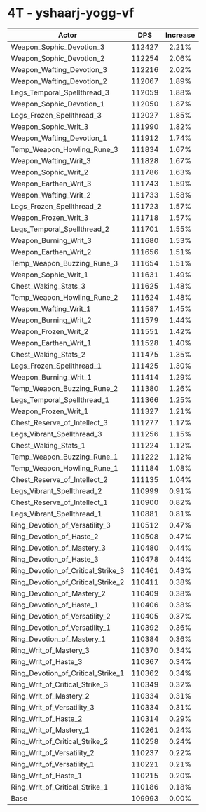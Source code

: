 # 4T - yshaarj-yogg-vf
| Actor | DPS | Increase |
|---|:---:|:---:|
|Weapon_Sophic_Devotion_3|112427|2.21%|
|Weapon_Sophic_Devotion_2|112254|2.06%|
|Weapon_Wafting_Devotion_3|112216|2.02%|
|Weapon_Wafting_Devotion_2|112067|1.89%|
|Legs_Temporal_Spellthread_3|112059|1.88%|
|Weapon_Sophic_Devotion_1|112050|1.87%|
|Legs_Frozen_Spellthread_3|112027|1.85%|
|Weapon_Sophic_Writ_3|111990|1.82%|
|Weapon_Wafting_Devotion_1|111912|1.74%|
|Temp_Weapon_Howling_Rune_3|111834|1.67%|
|Weapon_Wafting_Writ_3|111828|1.67%|
|Weapon_Sophic_Writ_2|111786|1.63%|
|Weapon_Earthen_Writ_3|111743|1.59%|
|Weapon_Wafting_Writ_2|111733|1.58%|
|Legs_Frozen_Spellthread_2|111723|1.57%|
|Weapon_Frozen_Writ_3|111718|1.57%|
|Legs_Temporal_Spellthread_2|111701|1.55%|
|Weapon_Burning_Writ_3|111680|1.53%|
|Weapon_Earthen_Writ_2|111656|1.51%|
|Temp_Weapon_Buzzing_Rune_3|111654|1.51%|
|Weapon_Sophic_Writ_1|111631|1.49%|
|Chest_Waking_Stats_3|111625|1.48%|
|Temp_Weapon_Howling_Rune_2|111624|1.48%|
|Weapon_Wafting_Writ_1|111587|1.45%|
|Weapon_Burning_Writ_2|111579|1.44%|
|Weapon_Frozen_Writ_2|111551|1.42%|
|Weapon_Earthen_Writ_1|111528|1.40%|
|Chest_Waking_Stats_2|111475|1.35%|
|Legs_Frozen_Spellthread_1|111425|1.30%|
|Weapon_Burning_Writ_1|111414|1.29%|
|Temp_Weapon_Buzzing_Rune_2|111380|1.26%|
|Legs_Temporal_Spellthread_1|111366|1.25%|
|Weapon_Frozen_Writ_1|111327|1.21%|
|Chest_Reserve_of_Intellect_3|111277|1.17%|
|Legs_Vibrant_Spellthread_3|111256|1.15%|
|Chest_Waking_Stats_1|111224|1.12%|
|Temp_Weapon_Buzzing_Rune_1|111222|1.12%|
|Temp_Weapon_Howling_Rune_1|111184|1.08%|
|Chest_Reserve_of_Intellect_2|111135|1.04%|
|Legs_Vibrant_Spellthread_2|110999|0.91%|
|Chest_Reserve_of_Intellect_1|110900|0.82%|
|Legs_Vibrant_Spellthread_1|110881|0.81%|
|Ring_Devotion_of_Versatility_3|110512|0.47%|
|Ring_Devotion_of_Haste_2|110508|0.47%|
|Ring_Devotion_of_Mastery_3|110480|0.44%|
|Ring_Devotion_of_Haste_3|110478|0.44%|
|Ring_Devotion_of_Critical_Strike_3|110461|0.43%|
|Ring_Devotion_of_Critical_Strike_2|110411|0.38%|
|Ring_Devotion_of_Mastery_2|110409|0.38%|
|Ring_Devotion_of_Haste_1|110406|0.38%|
|Ring_Devotion_of_Versatility_2|110405|0.37%|
|Ring_Devotion_of_Versatility_1|110392|0.36%|
|Ring_Devotion_of_Mastery_1|110384|0.36%|
|Ring_Writ_of_Mastery_3|110370|0.34%|
|Ring_Writ_of_Haste_3|110367|0.34%|
|Ring_Devotion_of_Critical_Strike_1|110362|0.34%|
|Ring_Writ_of_Critical_Strike_3|110349|0.32%|
|Ring_Writ_of_Mastery_2|110334|0.31%|
|Ring_Writ_of_Versatility_3|110334|0.31%|
|Ring_Writ_of_Haste_2|110314|0.29%|
|Ring_Writ_of_Mastery_1|110261|0.24%|
|Ring_Writ_of_Critical_Strike_2|110258|0.24%|
|Ring_Writ_of_Versatility_2|110237|0.22%|
|Ring_Writ_of_Versatility_1|110221|0.21%|
|Ring_Writ_of_Haste_1|110215|0.20%|
|Ring_Writ_of_Critical_Strike_1|110186|0.18%|
|Base|109993|0.00%|
